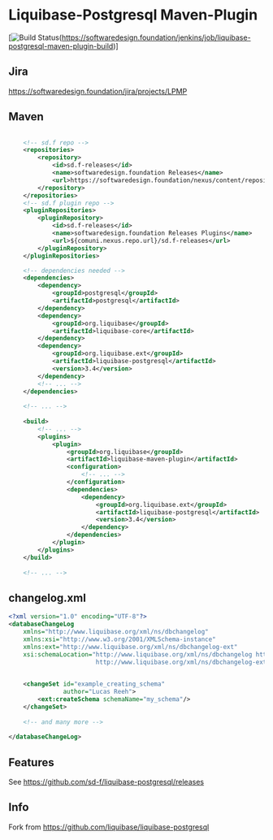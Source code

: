 # Liquibase-Postgresql Maven-Plugin

[![Build Status](https://softwaredesign.foundation/jenkins/buildStatus/icon?job=liquibase-postgresql-maven-plugin-build)(https://softwaredesign.foundation/jenkins/job/liquibase-postgresql-maven-plugin-build)]

## Jira

https://softwaredesign.foundation/jira/projects/LPMP

## Maven

```xml

	<!-- sd.f repo -->
	<repositories>
        <repository>
            <id>sd.f-releases</id>
            <name>softwaredesign.foundation Releases</name>
            <url>https://softwaredesign.foundation/nexus/content/repositories/sd.f-releases</url>
        </repository>
    </repositories>
    <!-- sd.f plugin repo -->
    <pluginRepositories>
        <pluginRepository>
            <id>sd.f-releases</id>
            <name>softwaredesign.foundation Releases Plugins</name>
            <url>${comuni.nexus.repo.url}/sd.f-releases</url>
        </pluginRepository>
    </pluginRepositories>

    <!-- dependencies needed -->
	<dependencies>
        <dependency>
            <groupId>postgresql</groupId>
            <artifactId>postgresql</artifactId>
        </dependency>
		<dependency>
            <groupId>org.liquibase</groupId>
            <artifactId>liquibase-core</artifactId>
        </dependency>
        <dependency>
            <groupId>org.liquibase.ext</groupId>
            <artifactId>liquibase-postgresql</artifactId>
            <version>3.4</version>
        </dependency>
		<!-- ... -->
	</dependencies>
	
	<!-- ... -->
	
	<build>
	    <!-- ... -->
		<plugins>
            <plugin>
                <groupId>org.liquibase</groupId>
                <artifactId>liquibase-maven-plugin</artifactId>
                <configuration>
                    <!-- ... -->
                </configuration>
                <dependencies>
                    <dependency>
                        <groupId>org.liquibase.ext</groupId>
                        <artifactId>liquibase-postgresql</artifactId>
                        <version>3.4</version>
                    </dependency>
                </dependencies>
            </plugin>
        </plugins>
	</build>
	
	<!-- ... -->
```

## changelog.xml

```xml
<?xml version="1.0" encoding="UTF-8"?>
<databaseChangeLog
    xmlns="http://www.liquibase.org/xml/ns/dbchangelog"
    xmlns:xsi="http://www.w3.org/2001/XMLSchema-instance"
    xmlns:ext="http://www.liquibase.org/xml/ns/dbchangelog-ext"
    xsi:schemaLocation="http://www.liquibase.org/xml/ns/dbchangelog http://www.liquibase.org/xml/ns/dbchangelog/dbchangelog-3.4.xsd
                        http://www.liquibase.org/xml/ns/dbchangelog-ext https://softwaredesign.foundation/xsd/liquibase/dbchangelog-ext.xsd">

	
	<changeSet id="example_creating_schema"
               author="Lucas Reeh">
        <ext:createSchema schemaName="my_schema"/>
    </changeSet>
	
	<!-- and many more -->
	
</databaseChangeLog>
```

## Features

See https://github.com/sd-f/liquibase-postgresql/releases

## Info

Fork from https://github.com/liquibase/liquibase-postgresql
